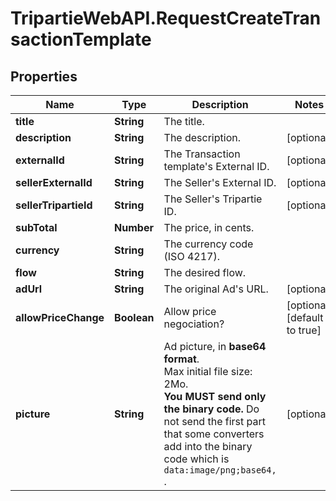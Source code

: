 # TripartieWebAPI.RequestCreateTransactionTemplate

## Properties

Name | Type | Description | Notes
------------ | ------------- | ------------- | -------------
**title** | **String** | The title. | 
**description** | **String** | The description. | [optional] 
**externalId** | **String** | The Transaction template&#39;s External ID. | [optional] 
**sellerExternalId** | **String** | The Seller&#39;s External ID. | [optional] 
**sellerTripartieId** | **String** | The Seller&#39;s Tripartie ID. | [optional] 
**subTotal** | **Number** | The price, in cents. | 
**currency** | **String** | The currency code (ISO 4217). | 
**flow** | **String** | The desired flow. | 
**adUrl** | **String** | The original Ad&#39;s URL. | [optional] 
**allowPriceChange** | **Boolean** | Allow price negociation? | [optional] [default to true]
**picture** | **String** | Ad picture, in **base64 format**.<br /> Max initial file size: 2Mo.<br />**You MUST send only the binary code.** Do not send the first part that some converters add into the binary code which is `data:image/png;base64, `.  | [optional] 


